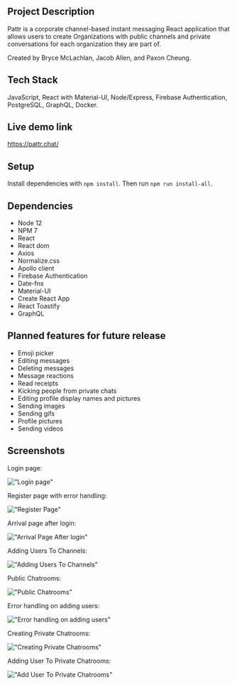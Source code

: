 ## Project Description

Pattr is a corporate channel-based instant messaging React application that allows users to create Organizations with public channels and private conversations for each organization they are part of.

Created by Bryce McLachlan, Jacob Allen, and Paxon Cheung.

## Tech Stack

JavaScript, React with Material-UI, Node/Express, Firebase Authentication, PostgreSQL, GraphQL, Docker.

## Live demo link

https://pattr.chat/

## Setup

Install dependencies with `npm install`.
Then run `npm run install-all`.

## Dependencies

- Node 12
- NPM 7
- React 
- React dom 
- Axios 
- Normalize.css
- Apollo client 
- Firebase Authentication
- Date-fns
- Material-UI
- Create React App
- React Toastify
- GraphQL

## Planned features for future release 

- Emoji picker
- Editing messages
- Deleting messages
- Message reactions
- Read receipts
- Kicking people from private chats
- Editing profile display names and pictures 
- Sending images
- Sending gifs
- Profile pictures
- Sending videos

## Screenshots

Login page:

!["Login page"](/images/signin.png)

Register page with error handling:

!["Register Page"](/images/signup.png)

Arrival page after login:

!["Arrival Page After login"](/images/empty_landing_page.png)

Adding Users To Channels:

!["Adding Users To Channels"](/images/add_user_to_company.png)

Public Chatrooms:

!["Public Chatrooms"](/images/public_chats_2.png)

Error handling on adding users:

!["Error handling on adding users"](/images/error_handling_add_users.png)

Creating Private Chatrooms:

!["Creating Private Chatrooms"](/images/create_private_chat.png)

Adding User To Private Chatrooms:

!["Add User To Private Chatrooms"](/images/add_user_to_private.png)

